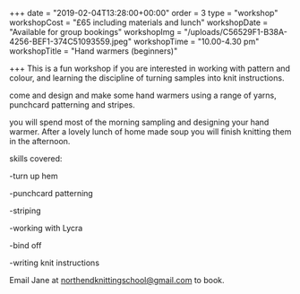 +++
date = "2019-02-04T13:28:00+00:00"
order = 3
type = "workshop"
workshopCost = "£65 including materials and lunch"
workshopDate = "Available for group bookings"
workshopImg = "/uploads/C56529F1-B38A-4256-BEF1-374C51093559.jpeg"
workshopTime = "10.00-4.30 pm"
workshopTitle = "Hand warmers (beginners)"

+++
This is a fun workshop if you are interested in working with pattern and colour, and learning the discipline of turning samples into knit instructions.

come and design and make some hand warmers using a range of yarns, punchcard patterning and stripes.

you will spend most of the morning sampling and designing your hand warmer. After a lovely lunch of home made soup you will finish knitting them in the afternoon.

skills covered:

\-turn up hem

\-punchcard patterning

\-striping

\-working with Lycra 

\-bind off

\-writing knit instructions

Email Jane at northendknittingschool@gmail.com to book.